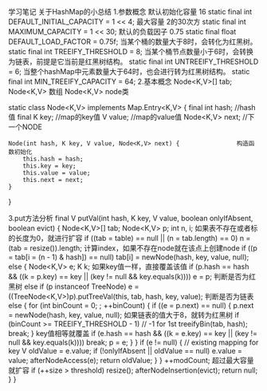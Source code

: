 学习笔记
关于HashMap的小总结
1.参数概念
默认初始化容量 16
static final int DEFAULT_INITIAL_CAPACITY = 1 << 4;
最大容量 2的30次方
static final int MAXIMUM_CAPACITY = 1 << 30;
默认的负载因子 0.75
static final float DEFAULT_LOAD_FACTOR = 0.75f;
当某个桶的数量大于8时，会转化为红黑树。
static final int TREEIFY_THRESHOLD = 8;
当某个桶节点数量小于6时，会转换为链表，前提是它当前是红黑树结构。
static final int UNTREEIFY_THRESHOLD = 6;
当整个hashMap中元素数量大于64时，也会进行转为红黑树结构。
static final int MIN_TREEIFY_CAPACITY = 64;
2.基本概念
Node<K,V>[] tab; Node<K,V> 数组
Node<K,V> node类

static class Node<K,V> implements Map.Entry<K,V> {
    final int hash;                              //hash值
    final K key;								  //map的key值
    V value;                                    //map的value值
    Node<K,V> next;                     //下一个NODE

    Node(int hash, K key, V value, Node<K,V> next) {                构造函数初始化
        this.hash = hash;
        this.key = key;
        this.value = value;
        this.next = next;
    }
}

3.put方法分析
final V putVal(int hash, K key, V value, boolean onlyIfAbsent, boolean evict) {
        Node<K,V>[] tab; Node<K,V> p; int n, i;
         如果表不存在或者标的长度为0，就进行扩容
        if ((tab = table) == null || (n = tab.length) == 0)
            n = (tab = resize()).length;
            计算index，如果不存在node就在该点上创建node
        if ((p = tab[i = (n - 1) & hash]) == null)
            tab[i] = newNode(hash, key, value, null);
        else {
            Node<K,V> e; K k;
            如果key值一样，直接覆盖该值
            if (p.hash == hash &&
                ((k = p.key) == key || (key != null && key.equals(k))))
                e = p;
                判断是否为红黑树
            else if (p instanceof TreeNode)
                e = ((TreeNode<K,V>)p).putTreeVal(this, tab, hash, key, value);
                判断是否为链表
            else {
                for (int binCount = 0; ; ++binCount) {
                    if ((e = p.next) == null) {
                        p.next = newNode(hash, key, value, null);
                        如果链表的值大于8，就转为红黑树
                        if (binCount >= TREEIFY_THRESHOLD - 1) // -1 for 1st
                            treeifyBin(tab, hash);
                        break;
                    }
                    key值相等就覆盖
                    if (e.hash == hash &&
                        ((k = e.key) == key || (key != null && key.equals(k))))
                        break;
                    p = e;
                }
            }
            if (e != null) { // existing mapping for key
                V oldValue = e.value;
                if (!onlyIfAbsent || oldValue == null)
                    e.value = value;
                afterNodeAccess(e);
                return oldValue;
            }
        }
        ++modCount;
        超过最大容量就扩容
        if (++size > threshold)
            resize();
        afterNodeInsertion(evict);
        return null;
    }
}

